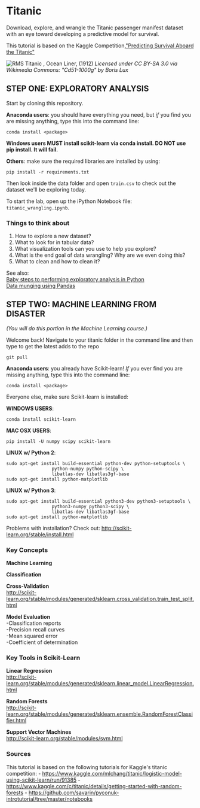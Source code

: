 # Titanic
Download, explore, and wrangle the Titanic passenger manifest dataset with an eye toward developing a predictive model for survival.

This tutorial is based on the Kaggle Competition,["Predicting Survival Aboard the Titanic"](https://www.kaggle.com/c/titanic)

![RMS Titanic , Ocean Liner, (1912)](https://github.com/georgetown-analytics/XBUS-503-01.Data_Ingestion_and_Wrangling/blob/master/titanic/images/Cd51-1000g.gif)
_Licensed under CC BY-SA 3.0 via Wikimedia Commons: "Cd51-1000g" by Boris Lux_

## STEP ONE: EXPLORATORY ANALYSIS
Start by cloning this repository.

__Anaconda users__: you should have everything you need, but _if_ you find you are missing anything, type this into the command line:

    conda install <package>

**Windows users MUST install scikit-learn via conda install. DO NOT use pip install. It will fail.**

__Others__: make sure the required libraries are installed by using:

    pip install -r requirements.txt    

Then look inside the data folder and open ```train.csv``` to check out the dataset we'll be exploring today.  

To start the lab, open up the iPython Notebook file: ```titanic_wrangling.ipynb```.


### Things to think about
1. How to explore a new dataset?
2. What to look for in tabular data?
3. What visualization tools can you use to help you explore?
4. What is the end goal of data wrangling? Why are we even doing this?
5. What to clean and how to clean it?


See also:     
[Baby steps to performing exploratory analysis in Python](http://www.analyticsvidhya.com/blog/2014/08/baby-steps-python-performing-exploratory-analysis-python/)     
[Data munging using Pandas](http://www.analyticsvidhya.com/blog/2014/09/data-munging-python-using-pandas-baby-steps-python/)


## STEP TWO: MACHINE LEARNING FROM DISASTER
_(You will do this portion in the Machine Learning course.)_      

Welcome back! Navigate to your titanic folder in the command line and then type to get the latest adds to the repo

    git pull

__Anaconda users__: you already have Scikit-learn! _If_ you ever find you are missing anything, type this into the command line:

    conda install <package>

Everyone else, make sure Scikit-learn is installed:

__WINDOWS USERS__: 

    conda install scikit-learn

__MAC OSX USERS__: 

	pip install -U numpy scipy scikit-learn

__LINUX w/ Python 2__: 	

	sudo apt-get install build-essential python-dev python-setuptools \
                     python-numpy python-scipy \
                     libatlas-dev libatlas3gf-base
	sudo apt-get install python-matplotlib

__LINUX w/ Python 3__: 

 	sudo apt-get install build-essential python3-dev python3-setuptools \
 					 python3-numpy python3-scipy \
                     libatlas-dev libatlas3gf-base
    sudo apt-get install python-matplotlib


Problems with installation? Check out: http://scikit-learn.org/stable/install.html


### Key Concepts    
__Machine Learning__    

__Classification__    

__Cross-Validation__    
http://scikit-learn.org/stable/modules/generated/sklearn.cross_validation.train_test_split.html

__Model Evaluation__    
    -Classification reports    
    -Precision recall curves    
    -Mean squared error    
    -Coefficient of determination     

### Key Tools in Scikit-Learn    
__Linear Regression__    
http://scikit-learn.org/stable/modules/generated/sklearn.linear_model.LinearRegression.html

__Random Forests__    
http://scikit-learn.org/stable/modules/generated/sklearn.ensemble.RandomForestClassifier.html

__Support Vector Machines__    
http://scikit-learn.org/stable/modules/svm.html

### Sources
This tutorial is based on the following tutorials for Kaggle's titanic competition:
    - https://www.kaggle.com/mlchang/titanic/logistic-model-using-scikit-learn/run/91385
    - https://www.kaggle.com/c/titanic/details/getting-started-with-random-forests
    - https://github.com/savarin/pyconuk-introtutorial/tree/master/notebooks